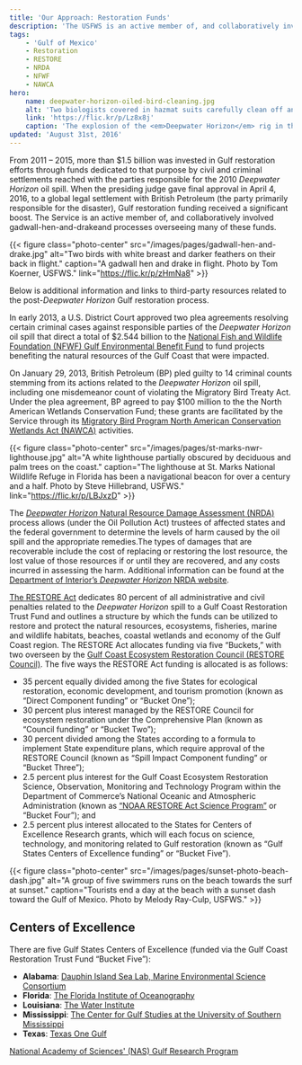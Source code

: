 ```yaml
---
title: 'Our Approach: Restoration Funds'
description: 'The USFWS is an active member of, and collaboratively involved with, the key groups and processes overseeing many Gulf restoration funds.'
tags:
    - 'Gulf of Mexico'
    - Restoration
    - RESTORE
    - NRDA
    - NFWF
    - NAWCA
hero:
    name: deepwater-horizon-oiled-bird-cleaning.jpg
    alt: 'Two biologists covered in hazmat suits carefully clean off an oiled brown pelican using a hose and soap.'
    link: 'https://flic.kr/p/Lz8x8j'
    caption: 'The explosion of the <em>Deepwater Horizon</em> rig in the Gulf of Mexico on April 20, 2010, set into motion one of the largest environmental disasters in our nation’s history. Photo by Tom MacKenzie, USFWS.'
updated: 'August 31st, 2016'
---
```


From 2011 – 2015, more than $1.5 billion was invested in Gulf restoration efforts through funds dedicated to that purpose by civil and criminal settlements reached with the parties responsible for the 2010 *Deepwater Horizon* oil spill. When the presiding judge gave final approval in April 4, 2016, to a global legal settlement with British Petroleum  (the party primarily responsible for the disaster), Gulf restoration funding received a significant boost. The Service is an active member of, and collaboratively involved gadwall-hen-and-drakeand processes overseeing many of these funds.

{{< figure class="photo-center" src="/images/pages/gadwall-hen-and-drake.jpg" alt="Two birds with white breast and darker feathers on their back in flight." caption="A gadwall hen and drake in flight. Photo by Tom Koerner, USFWS." link="https://flic.kr/p/zHmNa8" >}}

Below is additional information and links to third-party resources related to the post-*Deepwater Horizon* Gulf restoration process.

In early 2013, a U.S. District Court approved two plea agreements resolving certain criminal cases against responsible parties of the *Deepwater Horizon* oil spill that direct a total of $2.544 billion to the [National Fish and Wildlife Foundation (NFWF) Gulf Environmental Benefit Fund](http://www.nfwf.org/gulf/Pages/home.aspx) to fund projects benefiting the natural resources of the Gulf Coast that were impacted.

On January 29, 2013, British Petroleum (BP) pled guilty to 14 criminal counts stemming from its actions related to the *Deepwater Horizon* oil spill, including one misdemeanor count of violating the Migratory Bird Treaty Act. Under the plea agreement, BP agreed to pay $100 million to the the North American Wetlands Conservation Fund; these grants are facilitated by the Service through its [Migratory Bird Program North American Conservation Wetlands Act (NAWCA)](http://www.fws.gov/birds/grants/north-american-wetland-conservation-act.php) activities.

{{< figure class="photo-center" src="/images/pages/st-marks-nwr-lighthouse.jpg" alt="A white lighthouse partially obscured by deciduous and palm trees on the coast." caption="The lighthouse at St. Marks National Wildlife Refuge in Florida has been a navigational beacon for over a century and a half. Photo by Steve Hillebrand, USFWS." link="https://flic.kr/p/LBJxzD" >}}

The [*Deepwater Horizon* Natural Resource Damage Assessment (NRDA)](http://www.gulfspillrestoration.noaa.gov/) process allows (under the Oil Pollution Act) trustees of affected states and the federal government to determine the levels of harm caused by the oil spill and the appropriate remedies.The types of damages that are recoverable include the cost of replacing or restoring the lost resource, the lost value of those resources if or until they are recovered, and any costs incurred in assessing the harm. Additional information can be found at the [Department of Interior’s *Deepwater Horizon* NRDA website](https://www.doi.gov/deepwaterhorizon/nrda).

[The RESTORE Act](https://www.treasury.gov/services/restore-act/Pages/home.aspx) dedicates 80 percent of all administrative and civil penalties related to the *Deepwater Horizon* spill to a Gulf Coast Restoration Trust Fund and outlines a structure by which the funds can be utilized to restore and protect the natural resources, ecosystems, fisheries, marine and wildlife habitats, beaches, coastal wetlands and economy of the Gulf Coast region. The RESTORE Act allocates funding via five “Buckets,” with two overseen by the [Gulf Coast Ecosystem Restoration Council (RESTORE Council)](https://www.restorethegulf.gov/). The five ways the RESTORE Act funding is allocated is as follows:

- 35 percent equally divided among the five States for ecological restoration, economic development, and tourism promotion (known as “Direct Component funding” or “Bucket One”);
- 30 percent plus interest managed by the RESTORE Council for ecosystem restoration under the Comprehensive Plan (known as “Council funding” or “Bucket Two”);
- 30 percent divided among the States according to a formula to implement State expenditure plans, which require approval of the RESTORE Council (known as “Spill Impact Component funding” or “Bucket Three”);
- 2.5 percent plus interest for the Gulf Coast Ecosystem Restoration Science, Observation, Monitoring and Technology Program within the Department of Commerce’s National Oceanic and Atmospheric Administration (known as [“NOAA RESTORE Act Science Program”](http://www.gulfspillrestoration.noaa.gov/) or “Bucket Four”); and
- 2.5 percent plus interest allocated to the States for Centers of Excellence Research grants, which will each focus on science, technology, and monitoring related to Gulf restoration (known as “Gulf States Centers of Excellence funding” or “Bucket Five”).

{{< figure class="photo-center" src="/images/pages/sunset-photo-beach-dash.jpg" alt="A group of five swimmers runs on the beach towards the surf at sunset." caption="Tourists end a day at the beach with a sunset dash toward the Gulf of Mexico. Photo by Melody Ray-Culp, USFWS." >}}

## Centers of Excellence

There are five Gulf States Centers of Excellence (funded via the Gulf Coast Restoration Trust Fund “Bucket Five”):

 - **Alabama**: [Dauphin Island Sea Lab, Marine Environmental Science Consortium](http://www.disl.org/mesc)
 - **Florida**: [The Florida Institute of Oceanography](http://fio.usf.edu/research/)
 - **Louisiana**: [The Water Institute](http://thewaterinstitute.org/)
 - **Mississippi**: [The Center for Gulf Studies at the University of Southern Mississippi](https://www.usm.edu/gulf-studies)
 - **Texas**: [Texas One Gulf](http://www.texasonegulf.org/)

[National Academy of Sciences' (NAS) Gulf Research Program](http://www.nationalacademies.org/gulf/index.html)
